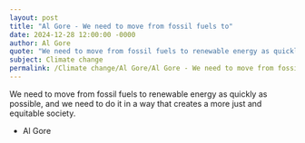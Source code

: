 ```yaml
---
layout: post
title: "Al Gore - We need to move from fossil fuels to"
date: 2024-12-28 12:00:00 -0000
author: Al Gore
quote: "We need to move from fossil fuels to renewable energy as quickly as possible, and we need to do it in a way that creates a more just and equitable society."
subject: Climate change
permalink: /Climate change/Al Gore/Al Gore - We need to move from fossil fuels to
---
```


We need to move from fossil fuels to renewable energy as quickly as possible, and we need to do it in a way that creates a more just and equitable society.

- Al Gore
